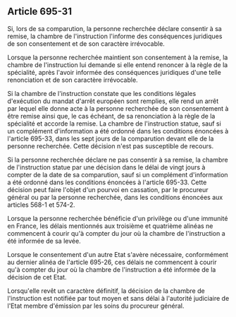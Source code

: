 Article 695-31
----
Si, lors de sa comparution, la personne recherchée déclare consentir à sa
remise, la chambre de l'instruction l'informe des conséquences juridiques de son
consentement et de son caractère irrévocable.

Lorsque la personne recherchée maintient son consentement à la remise, la
chambre de l'instruction lui demande si elle entend renoncer à la règle de la
spécialité, après l'avoir informée des conséquences juridiques d'une telle
renonciation et de son caractère irrévocable.

Si la chambre de l'instruction constate que les conditions légales d'exécution
du mandat d'arrêt européen sont remplies, elle rend un arrêt par lequel elle
donne acte à la personne recherchée de son consentement à être remise ainsi que,
le cas échéant, de sa renonciation à la règle de la spécialité et accorde la
remise. La chambre de l'instruction statue, sauf si un complément d'information
a été ordonné dans les conditions énoncées à l'article 695-33, dans les sept
jours de la comparution devant elle de la personne recherchée. Cette décision
n'est pas susceptible de recours.

Si la personne recherchée déclare ne pas consentir à sa remise, la chambre de
l'instruction statue par une décision dans le délai de vingt jours à compter de
la date de sa comparution, sauf si un complément d'information a été ordonné
dans les conditions énoncées à l'article 695-33. Cette décision peut faire
l'objet d'un pourvoi en cassation, par le procureur général ou par la personne
recherchée, dans les conditions énoncées aux articles 568-1 et 574-2.

Lorsque la personne recherchée bénéficie d'un privilège ou d'une immunité en
France, les délais mentionnés aux troisième et quatrième alinéas ne commencent à
courir qu'à compter du jour où la chambre de l'instruction a été informée de sa
levée.

Lorsque le consentement d'un autre Etat s'avère nécessaire, conformément au
dernier alinéa de l'article 695-26, ces délais ne commencent à courir qu'à
compter du jour où la chambre de l'instruction a été informée de la décision de
cet Etat.

Lorsqu'elle revêt un caractère définitif, la décision de la chambre de
l'instruction est notifiée par tout moyen et sans délai à l'autorité judiciaire
de l'Etat membre d'émission par les soins du procureur général.
